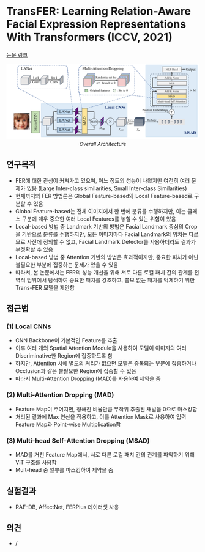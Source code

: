 # TransFER: Learning Relation-Aware Facial Expression Representations With Transformers (ICCV, 2021)

[논문 링크](https://openaccess.thecvf.com/content/ICCV2021/html/Xue_TransFER_Learning_Relation-Aware_Facial_Expression_Representations_With_Transformers_ICCV_2021_paper.html)

<p align="center">
    <img width="600" alt='fig1' src="./img/09_11_01.png?raw=true"></br>
    <em><font size=2>Overall Architecture</font></em>
</p>

## 연구목적
- FER에 대한 관심이 커져가고 있으며, 어느 정도의 성능이 나왔지만 여전히 여러 문제가 있음 (Large Inter-class similarities, Small Inter-class Similarities)
- 현재까지의 FER 방법론은 Global Feature-based와 Local Feature-based로 구분할 수 있음 
- Global Feature-based는 전체 이미지에서 한 번에 분류를 수행하지만, 이는 클래스 구분에 매우 중요한 여러 Local Features를 놓칠 수 있는 위험이 있음 
- Local-based 방법 중 Landmark 기반의 방법은 Facial Landmark 중심의 Crop을 기반으로 분류를 수행하지만, 모든 이미지마다 Facial Landmark의 위치는 다르므로 사전에 정의할 수 없고, Facial Landmark Detector를 사용하더라도 결과가 부정확할 수 있음 
- Local-based 방법 중 Attention 기반의 방법은 효과적이지만, 중요한 피처가 아닌 불필요한 부분에 집중하는 문제가 있을 수 있음 
- 따라서, 본 논문에서는 FER의 성능 개선을 위해 서로 다른 로컬 패치 간의 관계를 전역적 범위에서 탐색하여 중요한 패치를 강조하고, 쓸모 없는 패치를 억제하기 위한 Trans-FER 모델을 제안함 

## 접근법
### (1) Local CNNs 
- CNN Backbone이 기본적인 Feature를 추출 
- 이후 여러 개의 Spatial Attention Module을 사용하여 모델이 이미지의 여러 Discriminative한 Region에 집중하도록 함 
- 하지만, Attention 시에 별도의 처리가 없으면 모델은 중복되는 부분에 집중하거나 Occlusion과 같은 불필요한 Region에 집중할 수 있음 
- 따라서 Multi-Attention Dropping (MAD)를 사용하여 제약을 줌 
### (2) Multi-Attention Dropping (MAD) 
- Feature Map이 주어지면, 정해진 비율만큼 무작위 추출된 채널을 0으로 마스킹함 
- 처리된 결과에 Max 연산을 적용하고, 이를 Attention Mask로 사용하여 입력 Feature Map과 Point-wise Multiplication함 
### (3) Multi-head Self-Attention Dropping (MSAD) 
- MAD를 거친 Feature Map에서, 서로 다른 로컬 패치 간의 관계를 파악하기 위해 ViT 구조를 사용함 
- Mult-head 중 일부를 마스킹하여 제약을 줌 

## 실험결과
- RAF-DB, AffectNet, FERPlus 데이터셋 사용 

## 의견
- /